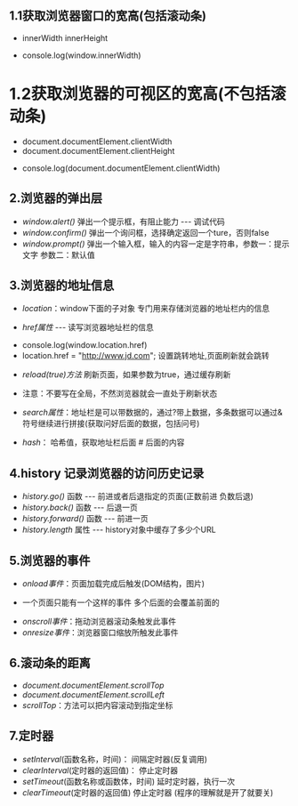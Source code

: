 ## 1.1获取浏览器窗口的宽高(包括滚动条)
* innerWidth  innerHeight   
- console.log(window.innerWidth)

# 1.2获取浏览器的可视区的宽高(不包括滚动条)
*  document.documentElement.clientWidth
*  document.documentElement.clientHeight
-  console.log(document.documentElement.clientWidth)

## 2.浏览器的弹出层
* *window.alert()*  弹出一个提示框，有阻止能力 --- 调试代码
* *window.confirm()* 弹出一个询问框，选择确定返回一个ture，否则false
* *window.prompt()* 弹出一个输入框，输入的内容一定是字符串，参数一：提示文字  参数二：默认值

## 3.浏览器的地址信息
* *location*：window下面的子对象   专门用来存储浏览器的地址栏内的信息

* *href属性* --- 读写浏览器地址栏的信息
- console.log(window.location.href)
- location.href = "http://www.jd.com";  设置跳转地址,页面刷新就会跳转

* *reload(true)方法*  刷新页面，如果参数为true，通过缓存刷新
- 注意：不要写在全局，不然浏览器就会一直处于刷新状态

* *search属性*：地址栏是可以带数据的，通过?带上数据，多条数据可以通过&符号继续进行拼接(获取问好后面的数据，包括问号)

* *hash*： 哈希值，获取地址栏后面 # 后面的内容

## 4.history 记录浏览器的访问历史记录
* *history.go()*  函数 --- 前进或者后退指定的页面(正数前进 负数后退)
* *history.back()*  函数 --- 后退一页
* *history.forward()* 函数 --- 前进一页
* *history.length* 属性 --- history对象中缓存了多少个URL


## 5.浏览器的事件
* *onload事件*：页面加载完成后触发(DOM结构，图片)
- 一个页面只能有一个这样的事件   多个后面的会覆盖前面的

* *onscroll事件*：拖动浏览器滚动条触发此事件
* *onresize事件*：浏览器窗口缩放所触发此事件

## 6.滚动条的距离
* *document.documentElement.scrollTop*
* *document.documentElement.scrollLeft*
* *scrollTop*：方法可以把内容滚动到指定坐标

## 7.定时器
* *setInterval*(函数名称，时间)： 间隔定时器(反复调用)
* *clearInterval*(定时器的返回值)： 停止定时器
* *setTimeout*(函数名称或函数体，时间) 延时定时器，执行一次
* *clearTimeout*(定时器的返回值)  停止定时器   (程序的理解就是开了就要关)